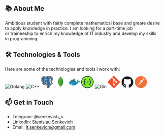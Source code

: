 ## 📚 About Me

Ambitious student with fairly complete mathematical base and greate desire to apply knowledge in practice. I am looking for a part-time job or traineeship to enrich my knowledge of IT industry and develop my skills in programming.

## 🛠️ Technologies & Tools

Here are some of the technologies and tools I work with:

<p align="left">
  <img src="https://raw.githubusercontent.com/devicons/devicon/master/icons/golang/golang-original.svg" alt="Golang" width="40" height="40"/>
  <img src="https://raw.githubusercontent.com/devicons/devicon/master/icons/cpp/cpp-original.svg" alt="C++" width="40" height="40"/>
  <img src="https://raw.githubusercontent.com/devicons/devicon/master/icons/postgresql/postgresql-original.svg" alt="PostgreSQL" width="40" height="40"/>
  <img src="https://raw.githubusercontent.com/devicons/devicon/master/icons/mongodb/mongodb-original.svg" alt="MongoDB" width="40" height="40"/>
  <img src="https://raw.githubusercontent.com/devicons/devicon/master/icons/docker/docker-original.svg" alt="Docker" width="40" height="40"/>
  <img src="https://raw.githubusercontent.com/devicons/devicon/master/icons/swagger/swagger-original.svg" alt="Swagger" width="40" height="40"/>
  <img src="https://raw.githubusercontent.com/devicons/devicon/master/icons/gin/gin-original.svg" alt="Gin" width="40" height="40"/>
  <img src="https://raw.githubusercontent.com/devicons/devicon/master/icons/git/git-original.svg" alt="Git" width="40" height="40"/>
  <img src="https://raw.githubusercontent.com/devicons/devicon/master/icons/github/github-original.svg" alt="GitHub" width="40" height="40"/>
  <img src="https://raw.githubusercontent.com/devicons/devicon/master/icons/postman/postman-original.svg" alt="Postman" width="40" height="40"/>
</p>

## 📫 Get in Touch

- Telegram: @senkevich_s
- LinkedIn: [Stanislau Senkevich]([https://www.linkedin.com/in/john-doe/](https://www.linkedin.com/in/stanislau-senkevich-17344a264/)https://www.linkedin.com/in/stanislau-senkevich-17344a264/)
- Email: it.senkevich@gmail.com
